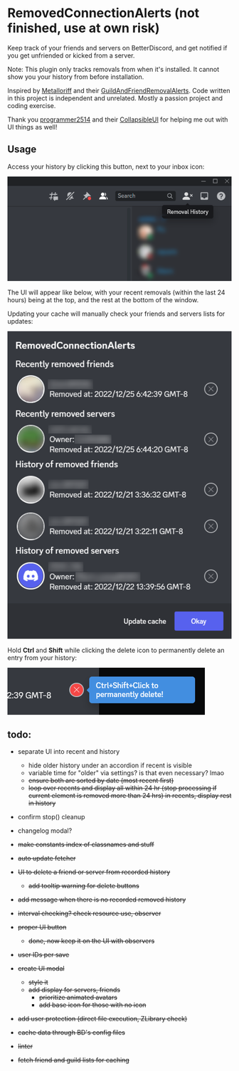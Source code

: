 # RemovedConnectionAlerts (not finished, use at own risk)

Keep track of your friends and servers on BetterDiscord, and get notified if you get unfriended or kicked from a server.

Note: This plugin only tracks removals from when it's installed. It cannot show you your history from before installation.

Inspired by [Metalloriff](https://github.com/Metalloriff) and their [GuildAndFriendRemovalAlerts](https://github.com/Metalloriff/BetterDiscordPlugins/tree/master/GuildAndFriendRemovalAlerts). Code written in this project is independent and unrelated. Mostly a passion project and coding exercise.

Thank you [programmer2514](https://github.com/programmer2514) and their [CollapsibleUI](https://github.com/programmer2514/BetterDiscord-CollapsibleUI) for helping me out with UI things as well!

## Usage

Access your history by clicking this button, next to your inbox icon:

![RemovedConnectionAlerts button](/screenshots/icon_dashboard.png)

The UI will appear like below, with your recent removals (within the last 24 hours) being at the top, and the rest at the bottom of the window.

Updating your cache will manually check your friends and servers lists for updates:

![RemovedConnectionAlerts UI](/screenshots/window_example.png)

Hold **Ctrl** and **Shift** while clicking the delete icon to permanently delete an entry from your history:

![Deleting a history log on the UI](/screenshots/delete_button.png)

## todo:

- separate UI into recent and history
    - hide older history under an accordion if recent is visible
    - variable time for "older" via settings? is that even necessary? lmao
    - ~~ensure both are sorted by date (most recent first)~~
    - ~~loop over recents and display all within 24 hr (stop processing if current element is removed more than 24 hrs) in recents, display rest in history~~

- confirm stop() cleanup

- changelog modal?

- ~~make constants index of classnames and stuff~~

- ~~auto update fetcher~~

- ~~UI to delete a friend or server from recorded history~~
    - ~~add tooltip warning for delete buttons~~

- ~~add message when there is no recorded removed history~~

- ~~interval checking? check resource use, observer~~

- ~~proper UI button~~
    - ~~done, now keep it on the UI with observers~~

- ~~user IDs per save~~

- ~~create UI modal~~
    - ~~style it~~
    - ~~add display for servers, friends~~
        - ~~prioritize animated avatars~~
        - ~~add base icon for those with no icon~~

- ~~add user protection (direct file execution, ZLibrary check)~~

- ~~cache data through BD's config files~~

- ~~linter~~

- ~~fetch friend and guild lists for caching~~
